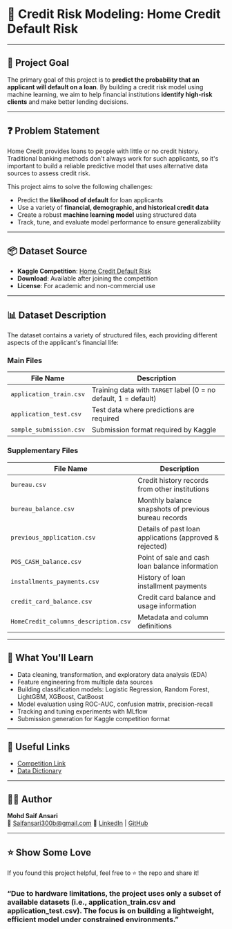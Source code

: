 # 🏦 Credit Risk Modeling: Home Credit Default Risk

---

## 🎯 Project Goal

The primary goal of this project is to **predict the probability that an applicant will default on a loan**. By building a credit risk model using machine learning, we aim to help financial institutions **identify high-risk clients** and make better lending decisions.

---

## ❓ Problem Statement

Home Credit provides loans to people with little or no credit history. Traditional banking methods don't always work for such applicants, so it's important to build a reliable predictive model that uses alternative data sources to assess credit risk.

This project aims to solve the following challenges:

- Predict the **likelihood of default** for loan applicants
- Use a variety of **financial, demographic, and historical credit data**
- Create a robust **machine learning model** using structured data
- Track, tune, and evaluate model performance to ensure generalizability

---

## 📦 Dataset Source

- **Kaggle Competition**: [Home Credit Default Risk](https://www.kaggle.com/competitions/home-credit-default-risk)
- **Download**: Available after joining the competition
- **License**: For academic and non-commercial use

---

## 📊 Dataset Description

The dataset contains a variety of structured files, each providing different aspects of the applicant's financial life:

### Main Files

| File Name               | Description |
|------------------------|-------------|
| `application_train.csv` | Training data with `TARGET` label (0 = no default, 1 = default) |
| `application_test.csv`  | Test data where predictions are required |
| `sample_submission.csv` | Submission format required by Kaggle |

### Supplementary Files

| File Name | Description |
|-----------|-------------|
| `bureau.csv` | Credit history records from other institutions |
| `bureau_balance.csv` | Monthly balance snapshots of previous bureau records |
| `previous_application.csv` | Details of past loan applications (approved & rejected) |
| `POS_CASH_balance.csv` | Point of sale and cash loan balance information |
| `installments_payments.csv` | History of loan installment payments |
| `credit_card_balance.csv` | Credit card balance and usage information |
| `HomeCredit_columns_description.csv` | Metadata and column definitions |

---

## 🧠 What You'll Learn

- Data cleaning, transformation, and exploratory data analysis (EDA)
- Feature engineering from multiple data sources
- Building classification models: Logistic Regression, Random Forest, LightGBM, XGBoost, CatBoost
- Model evaluation using ROC-AUC, confusion matrix, precision-recall
- Tracking and tuning experiments with MLflow
- Submission generation for Kaggle competition format

---

## 📌 Useful Links

- [Competition Link](https://www.kaggle.com/competitions/home-credit-default-risk)
- [Data Dictionary](https://www.kaggle.com/competitions/home-credit-default-risk/data)

---

## 🧑‍💻 Author

**Mohd Saif Ansari**  
📧 Saifansari300b@gmail.com 
🔗 [LinkedIn](https://www.linkedin.com/in/saif-ansari-a976622b3?lipi=urn%3Ali%3Apage%3Ad_flagship3_profile_view_base_contact_details%3BEjIwZRypRhSqmuLRTXspiQ%3D%3D) | [GitHub](https://github.com/Saifansari-ai)

---

## ⭐️ Show Some Love

If you found this project helpful, feel free to ⭐️ the repo and share it!

### “Due to hardware limitations, the project uses only a subset of available datasets (i.e., application_train.csv and application_test.csv). The focus is on building a lightweight, efficient model under constrained environments.”